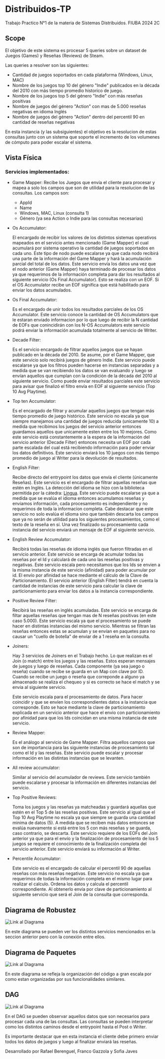 # Distribuidos-TP
Trabajo Practico N°1 de la materia de Sistemas Distribuidos. FIUBA 2024 2C

## Scope
El objetivo de este sistema es procesar 5 queries sobre un dataset de Juegos (Games) y Reseñas (Reviews) de Steam.

Las queries a resolver son las siguientes:

* Cantidad de juegos soportados en cada plataforma (Windows, Linux, MAC)
* Nombre de los juegos top 10 del género "Indie" publicados en la década del 2010 con más tiempo promedio historico de juego.
* Nombre de los juegos top 5 del género "Indie" con más reseñas positivas
* Nombre de juegos del género "Action" con mas de 5.000 reseñas negativas en idioma Inglés
* Nombre de juegos del género "Action" dentro del percentil 90 en cantidad de reseñas negativas

En esta instancia (y las subsiguientes) el objetivo es la resolucion de estas consultas junto con un sistema que soporte el incremento de los volumenes de cómputo para poder escalar el sistema.

## Vista Física

### Servicios implementados:
* Game Mapper:
  Recibe los Juegos que envía el cliente para procesar y mapea a solo los campos que son de utilidad para la resolucion de las consultas. Los campos son:
  * AppId
  * Name
  * Windows, MAC, Linux (consulta 1)
  * Género (ya sea Action o Indie para las consultas necesarias)
 
* Os Accumulator:

  
  El encargado de recibir los valores de los distintos sistemas operativos mapeados en el servicio antes mencionado (Game Mapper) el cual acumulará por sistema operativo la cantidad de juegos soportados en cada uno. Este tipo de nodo puede escalarse ya que cada nodo recibirá una parte de la información del Game Mapper y hará la acumulación parcial del total de los datos.
  Este servicio envía los datos una vez que el nodo anterior (Game Mapper) haya terminado de procesar los datos ya que requerimos de la información completa para dar los resultados al siguiente servicio (Os Final Accumulator). Esto se realiza con un EOF. Si el OS Accumulator recibe un EOF significa que está habilitado para enviar los datos acumulados.

* Os Final Accumulator:

  
  Es el encargado de unir todos los resultados parciales de los OS Accumulator. Este servicio conoce la cantidad de OS Accumulators que le estaran enviado informacion por lo que luego de recibir la N cantidad de EOFs que conincidirán con los N-OS Accumulators este servicio podrá enviar la información acumulada totalmente al servicio de Writer.

* Decade Filter:

  
  Es el servicio encargado de filtrar aquellos juegos que se hayan publicado en la década del 2010. Se asume, por el Game Mapper, que este servicio solo recibirá juegos de género Indie. Este servicio puede escalarse ya que los filtros pueden hacerse en instancias separadas y a medida que se van recibiendo los datos se van evaluando y luego se envían aquellos que cumplan con la condición de la década del 2010 al siguiente servicio. Como puede enviar resultados parciales este servicio para avisar que finalizó el filtro envía en EOF al siguiente servicio (Top 10 Avg Playtime).

* Top ten Accumulator:

  
  Es el encargado de filtrar y acumular aquellos juegos que tengan más tiempo promedio de juego histórico. Este servicio no escala ya que siempre manejamos una cantidad de juegos reducida (unicamente 10) a medida que recibimos los juegos del servicio anterior entonces guardamos aquellos que unicamente esten entre los 10 mejores. Como este servicio está constantemente a la espera de la información del servicio anterior (Decade Filter) entonces necesita un EOF por cada parte escalada del cual está recibiendo información para poder enviar los datos definitivos. Este servicio enviará los 10 juegos con más tiempo promedio de juego al Writer para la devolución de resultados.

* English Filter:

  
  Recibe directo del entrypoint los datos que envía el cliente (únicamente Reseñas). Este servicio es el encargado de filtrar aquellas reseñas que estén en Inglés.
  La detección del idioma se hizo con la biblioteca permitida por la cátedra: [Lingua](https://github.com/pemistahl/lingua-go). Este servicio puede escalarse ya que a medida que se evalúa el idioma entonces acumulamos reseñas y enviamos información, cada procesamiento es independiente y no requerimos de toda la informacíon completa. Cabe destacar que este servicio no solo evalúa el idioma sino que también descarta los campos que ya no serán de utilidad para los siguientes procesamientos, como el texto de la reseña en sí. Una vez finalizado su procesamiento cada instancia del servicio enviará un mensaje de EOF al siguiente servicio.

* English Review Accumulator:

  
  Recibirá todas las reseñas de idioma inglés que fueron filtradas en el servicio anterior. Este servicio se encarga de acumular todas las reseñas por el Id y calculará de cada uno las reseñas positivas y negativas. Este servicio escala pero necesitamos que los Ids se envien a la misma instancia de este servicio (afinidad) para poder acumular por id. El envío por afinidad se hace mediante el cálculo de la Clave de Particionamiento. El servicio anterior (English Filter) tendrá en cuenta la cantidad de instancias de este servicio para calcular la clave de particionamiento para enviar los datos a la instancia correspondiente.

* Positive Review Filter:


  Recibirá las reseñas en inglés acumuladas. Este servicio se encarga de filtar aquellas reseñas que tengan mas de N reseñas positivas (en este caso 5.000). Este servicio escala ya que el procesamiento se puede hacer en distintas instancias del mismo servicio. Mientras se filtran las reseñas entonces estas se acumulan y se envían en paquetes para no causar un "cuello de botella" de enviar de a 1 reseña en la consulta.


* Joiners:

  Hay 3 servicios de Joiners en el Trabajo hecho. Lo que realizan es el Join (o match) entre los juegos y las reseñas. Estos esperan mensajes de juegos y luego de reseñas. Cada componente (ya sea juego o reseña) cuando se recibe se guarda en un Map con clave por ID. Cuando se recibe un juego o reseña que correponde a alguno ya almacenado se realiza el chequeo y si es correcto se hace el match y se envia al siguiente servicio.

  Este servicio escala para el procesamiento de datos. Para hacer coincidir y que se envíen los correspondientes datos a la instancia que corresponde. Esto se hace mediante la clave de particionamiento explicada en un servicio anterior que hace el envio con particionamiento por afinidad para que los Ids coincidan en una misma instancia de este servicio.

* Review Mapper:

  Es el análogo al servicio de Game Mapper. Filtra aquellos campos que son de importancia para las siguiente instancias de procesamiento tal como el Id y las reseñas. Este servicio puede escalar y procesar información en las distintas instancias que se levanten. 


* All review accumulator:

  Similar al servicio del acumulador de reviews. Este servicio también puede escalarse y procesar la información en diferentes instancias del servicio.


* Top Positive Reviews:

  Toma los juegos y las reseñas ya matcheadas y guardará aquellas que estén en el Top 5 de las reseñas positivas. Este servicio al igual que el Top 10 Avg Playtime no escala ya que siempre se guarda una cantidad minima de datos (5). A medida que se reciben más datos entonces se evalúa nuevamente si está entre los 5 con más reseñas y se guarda, caso contrario, se descarta. Este servicio requiere de los EOFs del Join anterior ya que para el envío y la finalización de procesamiento de los 5 juegos se requiere el conocimiento de la finalización completa del servicio anterior. Este servicio enviará su información al Writer.

  
* Percentile Accumulator:

  Este servicio es el encargado de calcular el percentil 90 de aquellas reseñas con más reseñas negativas. Este servicio no escala ya que requerimos de todas la información completa en el mismo lugar para realizar el calculo. Ordena los datos y calcula el percentil correspondiente. Al obtenerlo envía por clave de particionamiento al siguiente servicio que será el Join de la consulta que corresponda. 
  
## Diagrama de Robustez

![Link al Diagrama](https://github.com/RafaB15/Distribuidos-TP/blob/sofiajaves-patch-1/images/Diagrama%20de%20Robustez.png)

En este diagrama se pueden ver los distintos servicios mencionados en la seccion anterior pero con la conexión entre ellos. 

## Diagrama de Paquetes

![Link al Diagrama](https://github.com/RafaB15/Distribuidos-TP/blob/sofiajaves-patch-1/images/Paquetes.png)

En este diagrama se refleja la organización del código a gran escala por como estan organizadas por sus funcionalidades similares.

## DAG

![Link al Diagrama](https://github.com/RafaB15/Distribuidos-TP/blob/sofiajaves-patch-1/images/DAG.png)

En el DAG se pueden observar aquellos datos que son necesarios para procesar cada una de las consultas. Las consultas se pueden interpretar como los distintos caminos desde el entrypoint hasta el Post o Writer.

Es importante destacar que en esta instancia el cliente debe primero enviar todos los datos de juegos y luego al finalizar enviará las reseñas.


Desarrollado por Rafael Berenguel, Franco Gazzola y Sofia Javes
